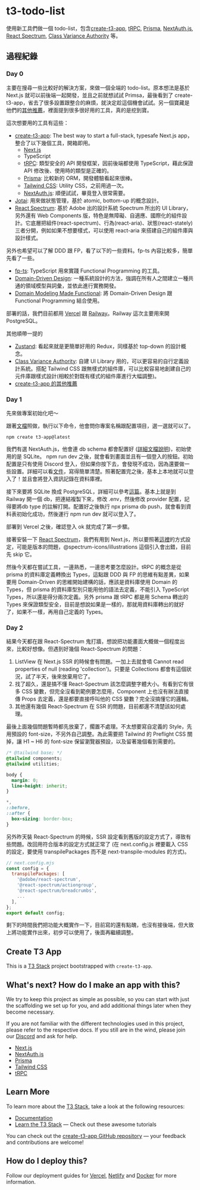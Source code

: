 # t3-todo-list

使用新工具們做一個 todo-list，包含[create-t3-app](https://create.t3.gg/), [tRPC](https://trpc.io/), [Prisma](https://www.prisma.io/), [NextAuth.js](https://next-auth.js.org/), [React Spectrum](https://react-spectrum.adobe.com/), [Class Variance Authority](https://github.com/joe-bell/cva) 等。

## 過程紀錄

### Day 0

主要在搜尋一些比較好的解決方案，來做一個全端的 todo-list。原本想法是基於 Next.js 就可以前後端一起開發，並且之前就想試試 Primsa，最後看到了 create-t3-app，省去了很多設置跟整合的麻煩，就決定趁這個機會試試。另一個寶藏是他們的[其他推薦](https://create.t3.gg/en/other-recs)，裡面提到很多很好用的工具，真的是挖到寶。

這次想要用的工具有這些：
- [create-t3-app](https://create.t3.gg/): The best way to start a full-stack, typesafe Next.js app，整合了以下幾個工具，開箱即用。
  - [Next.js](https://nextjs.org/)
  - TypeScript
  - [tRPC](https://trpc.io/): 類型安全的 API 開發框架，因前後端都使用 TypeScript，藉此保證 API 修改後、使用時的類型是正確的。
  - [Prisma](https://www.prisma.io/): 比較新的 ORM，開發體驗看起來很棒。
  - [Tailwind CSS](https://tailwindcss.com/): Utility CSS，之前用過一次。
  - [NextAuth.js](https://next-auth.js.org/): 順便試試，畢竟登入很常需要。
- [Jotai](https://github.com/pmndrs/jotai): 用來做狀態管理，基於 atomic, bottom-up 的概念設計。
- [React Spectrum](https://react-spectrum.adobe.com/): 基於 Adobe 出的設計系統 Spectrum 所出的 UI Library，另外還有 Web Components 版，特色是無障礙、自適應、國際化的組件設計。它底層把組件(react-spectrum)、行為(react-aria)、狀態(react-stately) 三者分開，例如如果不想要樣式，可以使用 react-aria 來搭建自己的組件庫與設計樣式。

另外也希望可以了解 DDD 跟 FP，看了以下的一些資料。fp-ts 內容比較多，簡單先看了一些。
- [fp-ts](https://gcanti.github.io/): TypeScript 用來實踐 Functional Programming 的工具。
- [Domain-Driven Design](https://hackmd.io/@oomusou/BkYdPvEnU?utm_source=preview-mode&utm_medium=rec): 一種系統設計的方法，強調在所有人之間建立一種共通的領域模型與詞彙，並依此進行實務開發。
- [Domain Modeling Made Functional](https://www.youtube.com/watch?v=2JB1_e5wZmU): 將 Domain-Driven Design 跟 Functional Programming 結合使用。


部署的話，我們目前都用 [Vercel](https://vercel.com/) 跟 [Railway](https://railway.app/)。Railway 這次主要用來開 PostgreSQL。

其他順帶一提的
- [Zustand](https://github.com/pmndrs/zustand): 看起來就是更簡單好用的 Redux，同樣基於 top-down 的設計概念。
- [Class Variance Authority](https://github.com/joe-bell/cva): 自建 UI Library 用的，可以更容易的自行定義設計系統。搭配 Tailwind CSS 跟無樣式的組件庫，可以比較容易地創建自己的元件庫跟樣式設計(相較於對既有樣式的組件庫進行大幅調整)。
- [create-t3-app 的其他推薦](https://create.t3.gg/en/other-recs)


### Day 1
先來做專案初始化吧～

跟著[文檔](https://create.t3.gg/en/installation)照做，執行以下命令，他會問你專案名稱跟配置項目，選一選就可以了。
```
npm create t3-app@latest
```

我們有選 NextAuth.js，他會連 db schema 都會配置好 ([詳細文檔說明](https://next-auth.js.org/adapters/prisma))，初始使用的是 SQLite。 npm run dev 之後，就會看到畫面並且有一個登入的按鈕。初始配置是只有使用 Discord 登入，但如果你按下去，會發現不成功，因為還要做一些設置。詳細可以看[文件](https://create.t3.gg/en/usage/first-steps)，寫得簡單清楚。照著配置完之後，基本上本地就可以登入了！並且會將登入資訊記錄在資料庫裡。

接下來要將 SQLite 換成 PostgreSQL，詳細可以參考[這篇](https://dev.to/nexxeln/build-a-full-stack-app-with-create-t3-app-5e1e)。基本上就是到 Railway 開一個 db，把連結複製下來，修改 .env，然後修改 provider 配置，記得要將db type 的註解打開。配置好之後執行 npx prisma db push，就會看到資料表初始化成功，然後運行 npm run dev 就可以登入了。

部署到 Vercel 之後，確認登入 ok 就完成了第一步驟。

接著安裝一下 [React Spectrum](https://react-spectrum.adobe.com/)，我們有用到 Next.js，所以要照著[這裡](https://react-spectrum.adobe.com/react-spectrum/ssr.html#nextjs)的方式設定，可能是版本的問題，@spectrum-icons/illustrations 這個引入會出錯，目前先 skip 它。

然後今天都在嘗試工具，一邊熟悉，一邊思考要怎麼設計。tRPC 的概念是從 prisma 的資料庫定義轉換出 Types，這點跟 DDD 與 FP 的思維有點差異，如果要用 Domain-Driven 的思維開始建構的話，應該是資料庫使用 Domain 的 Types，但 prisma 的資料庫型別只能用他的語法去定義，不能引入 TypeScript Types，所以還是得分兩次定義。另外 prisma 跟 tRPC 都是用 Schema 轉出的 Types 來保證類型安全，目前是想說如果是一樣的，那就用資料庫轉出的就好了，如果不一樣，再用自己定義的 Types。

### Day 2

結果今天都在跟 React-Spectrum 鬼打牆，想說把功能畫面大概做一個程度出來，比較好想像。但遇到好幾個 React-Spectrum 的問題：
1. ListView 在 Next.js SSR 的時候會有問題。一加上去就會噴 Cannot read properties of null (reading 'collection')。只要是 Collections 都會有這個狀況，試了半天，後來放棄用它了。
2. 找了超久，還是搞不懂 React-Spectrum 該怎麼調整字體大小。有看到它有很多 CSS 變數，但完全沒看到範例要怎麼用，Component 上也沒有辦法直接傳 Props 去定義，還是都要直接呼叫他的 CSS 變數？完全沒搞懂它的邏輯。
3. 其他還有幾個 React-Spectrum 在 SSR 的問題，目前都還不清楚該如何處理。

最後上面幾個問題暫時都先放棄了，擱置不處理。不太想要寫自定義的 Style，先用預設的 font-size，不另外自己調整。為此需要把 Tailwind 的 Preflight CSS 關掉，讓 H1 ~ H6 的 font-size 保留瀏覽器預設，以及留著幾個看到需要的。

```css
/* @tailwind base; */
@tailwind components;
@tailwind utilities;

body {
  margin: 0;
  line-height: inherit;
}

*,
::before,
::after {
  box-sizing: border-box;
}
```

另外昨天裝 React-Spectrum 的時候，SSR 設定看到舊版的設定方式了，導致有些問題。改回用符合版本的設定方式就正常了 (在 next.config.js 裡要載入 CSS 的設定，要使用 transpilePackages 而不是 next-transpile-modules 的方式)。

```js
// next.config.mjs
const config = {
  transpilePackages: [
    '@adobe/react-spectrum',
    '@react-spectrum/actiongroup',
    '@react-spectrum/breadcrumbs',
    ...
  ],
};
export default config;
```

剩下的時間我們把功能大概實作一下，目前寫的還有點醜，也沒有接後端，但大致上將功能實作出來，初步可以使用了，後面再繼續調整。

## Create T3 App

This is a [T3 Stack](https://create.t3.gg/) project bootstrapped with `create-t3-app`.

## What's next? How do I make an app with this?

We try to keep this project as simple as possible, so you can start with just the scaffolding we set up for you, and add additional things later when they become necessary.

If you are not familiar with the different technologies used in this project, please refer to the respective docs. If you still are in the wind, please join our [Discord](https://t3.gg/discord) and ask for help.

- [Next.js](https://nextjs.org)
- [NextAuth.js](https://next-auth.js.org)
- [Prisma](https://prisma.io)
- [Tailwind CSS](https://tailwindcss.com)
- [tRPC](https://trpc.io)

## Learn More

To learn more about the [T3 Stack](https://create.t3.gg/), take a look at the following resources:

- [Documentation](https://create.t3.gg/)
- [Learn the T3 Stack](https://create.t3.gg/en/faq#what-learning-resources-are-currently-available) — Check out these awesome tutorials

You can check out the [create-t3-app GitHub repository](https://github.com/t3-oss/create-t3-app) — your feedback and contributions are welcome!

## How do I deploy this?

Follow our deployment guides for [Vercel](https://create.t3.gg/en/deployment/vercel), [Netlify](https://create.t3.gg/en/deployment/netlify) and [Docker](https://create.t3.gg/en/deployment/docker) for more information.
